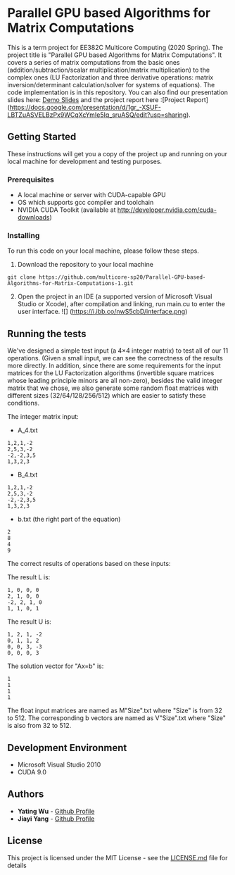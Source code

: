 # Parallel GPU based Algorithms for Matrix Computations

This is a term project for EE382C Multicore Computing (2020 Spring). The project title is "Parallel GPU based Algorithms for Matrix Computations". It covers a series of matrix computations from the basic ones (addition/subtraction/scalar multiplication/matrix multiplication) to the complex ones (LU Factorization and three derivative operations: matrix inversion/determinant calculation/solver for systems of equations). The code implementation is in this repository. You can also find our presentation slides here: [Demo Slides](https://docs.google.com/presentation/d/1gr_-XSUF-LBTZuASVELBzPx9WCqXcYmIe5Iq_sruASQ/edit?usp=sharing) and the project report here :[Project Report] (https://docs.google.com/presentation/d/1gr_-XSUF-LBTZuASVELBzPx9WCqXcYmIe5Iq_sruASQ/edit?usp=sharing).

## Getting Started

These instructions will get you a copy of the project up and running on your local machine for development and testing purposes.

### Prerequisites

* A local machine or server with CUDA-capable GPU
* OS which supports gcc compiler and toolchain
* NVIDIA CUDA Toolkit (available at http://developer.nvidia.com/cuda-downloads)

### Installing

To run this code on your local machine, please follow these steps.

1. Download the repository to your local machine

```
git clone https://github.com/multicore-sp20/Parallel-GPU-based-Algorithms-for-Matrix-Computations-1.git
```

2. Open the project in an IDE (a supported version of Microsoft Visual Studio or Xcode), after compilation and linking, run main.cu to enter the user interface.
![] (https://i.ibb.co/nwS5cbD/interface.png)

## Running the tests

We've designed a simple test input (a 4×4 integer matrix) to test all of our 11 operations. (Given a small input, we can see the correctness of the results more directly. In addition, since there are some requirements for the input matrices for the LU Factorization algorithms (invertible square matrices whose leading principle minors are all non-zero), besides the valid integer matrix that we chose, we also generate some random float matrices with different sizes (32/64/128/256/512) which are easier to satisfy these conditions.

The integer matrix input:

* A_4.txt
```
1,2,1,-2
2,5,3,-2
-2,-2,3,5
1,3,2,3
```

* B_4.txt
```
1,2,1,-2
2,5,3,-2
-2,-2,3,5
1,3,2,3
```

* b.txt (the right part of the equation)
```
2
8
4
9
```

The correct results of operations based on these inputs:

The result L is:
```
1, 0, 0, 0
2, 1, 0, 0
-2, 2, 1, 0
1, 1, 0, 1
```

The result U is:
```
1, 2, 1, -2
0, 1, 1, 2
0, 0, 3, -3
0, 0, 0, 3
```

The solution vector for "Ax=b" is:
```
1
1
1
1
```

The float input matrices are named as M"Size".txt where "Size" is from 32 to 512. The corresponding b vectors are named as V"Size".txt where "Size" is also from 32 to 512.

## Development Environment

* Microsoft Visual Studio 2010
* CUDA 9.0

## Authors

* **Yating Wu** - [Github Profile](https://github.com/lingchensanwen)
* **Jiayi Yang** - [Github Profile](https://github.com/jiayiyang1997)

## License

This project is licensed under the MIT License - see the [LICENSE.md](LICENSE.md) file for details

